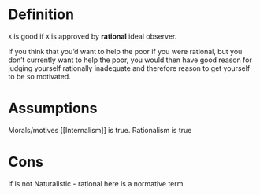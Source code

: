 # Definition

`X` is good if `X` is approved by **rational** ideal observer.

If you think that you’d want to help the poor if you were rational, but you don’t currently want to help the poor, you would then have good reason for judging yourself rationally inadequate and therefore reason to get yourself to be so motivated. 

# Assumptions

Morals/motives [[Internalism]] is true.
Rationalism is true

# Cons

If is not Naturalistic - rational here is a normative term.